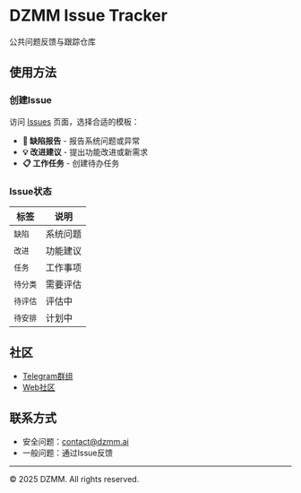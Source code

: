 # DZMM Issue Tracker

公共问题反馈与跟踪仓库

## 使用方法

### 创建Issue

访问 [Issues](https://github.com/DZMM-2/issue-public/issues/new/choose) 页面，选择合适的模板：

- **🐛 缺陷报告** - 报告系统问题或异常
- **💡 改进建议** - 提出功能改进或新需求
- **📋 工作任务** - 创建待办任务

### Issue状态

| 标签 | 说明 |
|------|------|
| `缺陷` | 系统问题 |
| `改进` | 功能建议 |
| `任务` | 工作事项 |
| `待分类` | 需要评估 |
| `待评估` | 评估中 |
| `待安排` | 计划中 |

## 社区

- [Telegram群组](https://t.me/ai_xiaoshuo)
- [Web社区](https://www.dzmm.ai/invite/ukDys3LU)

## 联系方式

- 安全问题：contact@dzmm.ai
- 一般问题：通过Issue反馈

---

© 2025 DZMM. All rights reserved.